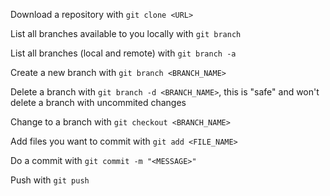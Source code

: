 Download a repository with `git clone <URL>`

List all branches available to you locally with `git branch`

List all branches (local and remote) with `git branch -a`

Create a new branch with `git branch <BRANCH_NAME>`

Delete a branch with `git branch -d <BRANCH_NAME>`, this is "safe" and won't delete a branch with uncommited changes

Change to a branch with `git checkout <BRANCH_NAME>`

Add files you want to commit with `git add <FILE_NAME>`

Do a commit with `git commit -m "<MESSAGE>"`

Push with `git push`